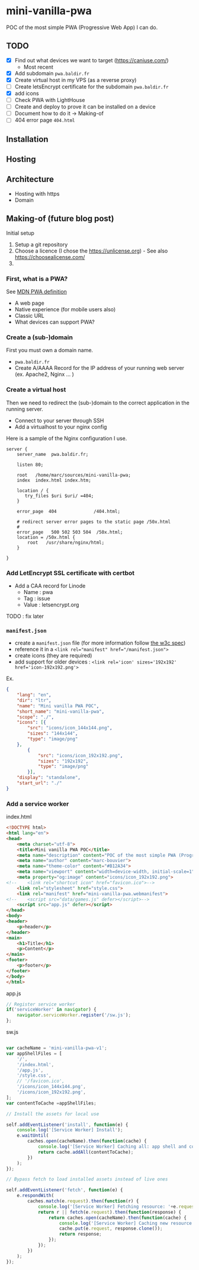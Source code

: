 # mini-vanilla-pwa

POC of the most simple PWA (Progressive Web App) I can do.

## TODO

- [X] Find out what devices we want to target (https://caniuse.com/)
    - Most recent
- [X] Add subdomain `pwa.baldir.fr`
- [X] Create virtual host in my VPS (as a reverse proxy)
- [ ] Create letsEncrypt certificate for the subdomain `pwa.baldir.fr`
- [X] add icons
- [ ] Check PWA with LightHouse
- [ ] Create and deploy to prove it can be installed on a device
- [ ] Document how to do it -> Making-of
- [ ] 404 error page `404.html`

## Installation

## Hosting

## Architecture

- Hosting with https
- Domain

## Making-of (future blog post)

Initial setup

1. Setup a git repository
2. Choose a licence (I chose the https://unlicense.org) - See also https://choosealicense.com/
3. 

### First, what is a PWA?

See [MDN PWA definition][mdn-pwa-definition]

- A web page
- Native experience (for mobile users also)
- Classic URL
- What devices can support PWA?

### Create a (sub-)domain

First you must own a domain name.

- `pwa.baldir.fr`
- Create A/AAAA Record for the IP address of your running web server (ex. Apache2, Nginx ... )

### Create a virtual host

Then we need to redirect the (sub-)domain to the correct application in the running server.

- Connect to your server through SSH
- Add a virtualhost to your nginx config

Here is a sample of the Nginx configuration I use.

```
server {
    server_name  pwa.baldir.fr;

    listen 80;

    root   /home/marc/sources/mini-vanilla-pwa;
    index  index.html index.htm;

    location / {
       try_files $uri $uri/ =404;
    }

    error_page  404              /404.html;

    # redirect server error pages to the static page /50x.html
    #
    error_page   500 502 503 504  /50x.html;
    location = /50x.html {
        root   /usr/share/nginx/html;
    }

}
```
### Add LetEncrypt SSL certificate with certbot

- Add a CAA record for Linode
    - Name : pwa
    - Tag : issue
    - Value : letsencrypt.org
    
TODO : fix later

### `manifest.json`

- create a `manifest.json` file (for more information follow [the w3c spec][w3c-manifest-spec])
- reference it in a `<link rel="manifest" href="/manifest.json">`
- create icons (they are required)
- add support for older devices : `<link rel='icon' sizes='192x192' href='icon-192x192.png'>`


Ex. 

```json
{
    "lang": "en",
    "dir": "ltr",
    "name": "Mini vanilla PWA POC",
    "short_name": "mini-vanilla-pwa",
    "scope": "./",
    "icons": [{
        "src": "icons/icon_144x144.png",
        "sizes": "144x144",
        "type": "image/png"
    },
        {
            "src": "icons/icon_192x192.png",
            "sizes": "192x192",
            "type": "image/png"
        }],
    "display": "standalone",
    "start_url": "./"
}
```

### Add a service worker

index.html

```html
<!DOCTYPE html>
<html lang="en">
<head>
    <meta charset="utf-8">
    <title>Mini vanilla PWA POC</title>
    <meta name="description" content="POC of the most simple PWA (Progressive Web App) I can do.">
    <meta name="author" content="marc-bouvier">
    <meta name="theme-color" content="#B12A34">
    <meta name="viewport" content="width=device-width, initial-scale=1">
    <meta property="og:image" content="icons/icon_192x192.png">
<!--    <link rel="shortcut icon" href="favicon.ico">-->
    <link rel="stylesheet" href="style.css">
    <link rel="manifest" href="mini-vanilla-pwa.webmanifest">
<!--    <script src="data/games.js" defer></script>-->
    <script src="app.js" defer></script>
</head>
<body>
<header>
    <p>header</p>
</header>
<main>
    <h1>Title</h1>
    <p>Content</p>
</main>
<footer>
    <p>footer</p>
</footer>
</body>
</html>
```
app.js

```js
// Register service worker
if('serviceWorker' in navigator) {
    navigator.serviceWorker.register('/sw.js');
};
```

sw.js

```js

var cacheName = 'mini-vanilla-pwa-v1';
var appShellFiles = [
    '/',
    '/index.html',
    '/app.js',
    '/style.css',
    // '/favicon.ico',
    '/icons/icon_144x144.png',
    '/icons/icon_192x192.png',
];
var contentToCache =appShellFiles;

// Install the assets for local use

self.addEventListener('install', function(e) {
    console.log('[Service Worker] Install');
    e.waitUntil(
        caches.open(cacheName).then(function(cache) {
            console.log('[Service Worker] Caching all: app shell and content');
            return cache.addAll(contentToCache);
        })
    );
});

// Bypass fetch to load installed assets instead of live ones

self.addEventListener('fetch', function(e) {
    e.respondWith(
        caches.match(e.request).then(function(r) {
            console.log('[Service Worker] Fetching resource: '+e.request.url);
            return r || fetch(e.request).then(function(response) {
                return caches.open(cacheName).then(function(cache) {
                    console.log('[Service Worker] Caching new resource: '+e.request.url);
                    cache.put(e.request, response.clone());
                    return response;
                });
            });
        })
    );
});
```


[w3c-manifest-spec]:https://w3c.github.io/manifest/
[mdn-pwa-definition]:https://developer.mozilla.org/fr/docs/Web/Progressive_web_apps/App_structure